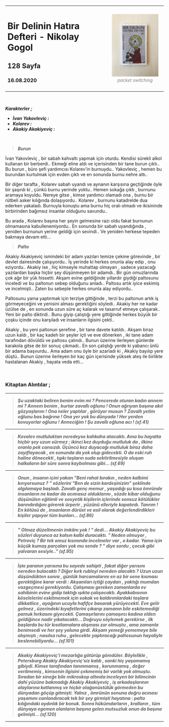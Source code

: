 

<table><tr>
<td align="left"> 
  
# Bir Delinin Hatıra Defteri - Nikolay Gogol
## 128 Sayfa
### 16.08.2020
  
</td>
<td> 
  <p align="center" style="padding: 10px">
    <img alt="Bir-Delinin-Hatıra-Defteri" src="../images/24_bir_delinin_hatira_defteri.jpg" width="250">
    <br>
    <em style="color: grey">packet switching</em>
  </p> 
</td>

</tr></table>



<br>

***Karakterler ;*** 
- ***İvan Yakovleviç :***
- ***Kolarev :***
- ***Akakiy Akakiyeviç :***



<br>

> ***Burun***

İvan Yakovleviç , bir sabah kahvaltı yapmak için oturdu. Kendisi sürekli alkol kullanan bir berberdi.. Ekmeği eline aldı ve içerisinden bir tane burun çıktı.. Bu burun , büro şefi yardımcısı Kolarev'in burnuydu.. Yakovleviç , hemen bu burundan kurtulmak için evden çıktı ve en sonunda burnu nehre attı.. 

Bir diğer tarafta , Kolarev sabah uyandı ve aynanın karşısına geçtiğinde öyle bir şaşırdı ki , çünkü burnu yerinde yoktu.. Hemen sokağa çıktı , burnunu aramaya koyuldu. Nereye gitse , kimse yardımcı olamadı ona , burnu bir rütbeli asker kılığında dolaşıyordu.. Kolarev , burnunu katadrelde dua ederken yakaladı. Burnuyla konuştu ama burnu hiç oralı olmadı ve ikisininde birbirinden bağımsız insanlar olduğunu savundu.. 

Bu arada , Kolarev başına her şeyin gelmesine razı oldu fakat burnunun olmamasına kabullenemiyordu.. En sonunda  bir sabah uyandığında , yeniden burnunun yerine geldiği için sevindi.. Ve yeniden herkese tepeden bakmaya devam etti... 

> ***Palto***

Akakiy Akakiyeviç ismindeki bir adam yazıları temize çekme görevinde , bir devlet dairesinde çalışıyordu.. İş yerinde ki herkes onunla alay edip , onu eziyordu.. Akakiy ise , hiç kimseyle muhattap olmayan , sadece yazacağı yazılardan başka hiçbir şey düşünmeyen bir adamdı.. Bir gün omuzlarında çok ağır bir yük hissetti. Akşam evine geldiğinde yıllardır giydiği paltosunu inceledi ve bu paltonun sebep olduğunu anladı.. Paltosu artık iyice eskimiş ve incelmişti.. Zaten bu sebeple herkes onunla alay ediyordu..

Paltosunu yama yaptırmak için terziye gittiğinde , terzi bu paltonun artık iş görmeyeceğini ve yenisini alması gerektiğini söyledi.. Akakiy her ne kadar üzülse de , en sonunda uzun süre aç kalarak ve tasarruf etmeye çalışarak.. Yeni bir palto diktirdi.. Bunu giyip çalıştığı yere gittiğinde herkes büyük bir çoşku içinde onu karşıladı ve insanların ilgisini çekti.. 

Akakiy , bu yeni paltonun şerefine , bir tane davete katıldı.. Akşam biraz uzun kaldı , bir kaç kadeh bir şeyler içti ve eve dönerken , iki tane adam tarafından dövüldü ve paltosu çalındı.. Bunun üzerine ilerleyen günlerde karakola gitse de bir sonuç çıkmadı.. En son çalıştığı yerde ki yabancı ünlü bir adama başvurdu.. Ama adam onu öyle bir azarladı ki , Akakiy bayılıp yere düştü.. Bunun üzerine ilerleyen bir kaç gün içerisinde yüksek ateş ile birlikte hastalanan Akakiy , hayata veda etti...


<br>

### Kitaptan Alıntılar ;

___

> ***Şu uzaktaki beliren benim evim mi ? Pencerede oturan kadın annem mi ? Annem benim , kurtar zavallı oğlunu ! Onun ağrıyan başına akıt gözyaşlarını ! Ona neler yaptılar , görüyor musun ?  Zavallı yetim oğlunu bas bağrına ! Ona yer yok bu dünyada !  Her yerden kovuyorlar oğlunu ! Anneciğim ! Şu zavallı oğluna acı ! (sf.41)***

___

> ***Kovalev mutluluktan neredeyse kahkaha atacaktı. Ama bu hayatta hiçbir şey uzun sürmez ; ikinci kez duyduğu mutluluk da , ilkine oranla pek cansızdı. Üçüncü kez duyacağı mutluluk biraz daha zayıflayacak , en sonunda da yok olup gidecekti. O da eski ruh haline dönecekti , tıpkı taşların suda sektirilmesiyle oluşan halkaların bir süre sonra kaybolması gibi... (sf.69)***

___

> ***Onun , insanın içini yakan "Beni rahat bırakın , neden kalbimi kırıyorsunuz ? " sözlerini "Ben de sizin kardeşinizim" şeklinde algılamaya başladı. Zavallı genç memur , yaşadığı şu kısa ömründe insanların ne kadar da acımasız olduklarını , sözde kibar olduğunu düşünülen eğitimli ve sosyetik kişilerin içlerinde sonsuz  kötülükler barındırdığını görerek ürperir , yüzünü elleriyle kapatırdı. Tanrım ! En kötüsü de , insanların dürüst ve asil olarak değerlendirdikleri kişiler yapıyor tüm bunları... (sf.86)***

___

> ***" Olmaz düzeltmenin imkânı yok ! " dedi... Akakiy Akakiyeviç bu sözleri duyunca az kalsın kalbi duracaktı. " Neden olmuyor , Petroviç ? Bir tek omuz kısmında incelmeler var , o kadar. Yama için küçük kumaş parçaları yok mu sende ? " diye sordu , çocuk gibi yalvaran sesiyle.." (sf.95)***

___

> ***İşte paranın yarısına bu sayede sahipti , fakat diğer yarısını nereden bulacaktı ? Diğer kırk rubleyi nereden alacaktı ? Uzun uzun düşündükten sonra , günlük harcamalarını en az bir sene kısması gerektiğine karar verdi : Akşamları içtiği çaydan , yaktığı mumdan vazgeçmesi gerekiyordu. Çalışması gereken zamanlarda ev sahibinin evine gidip taktığı ışıkta çalışacaktı. Ayakkabısının köselelerini eskitmemek için sokak ve kaldırımlardaki taşlara dikkatlice , ayağının ucuyla hafifçe basarak yürüyecekti. Eve gelir gelmez , üzerindeki kıyafetlerini çıkarıp zamanın bile eskitemediği pamuk hırkasını giyecekti. Çamaşırlarını çamaşırcı kadına elden geldiğince nadir yıkatacaktı... Doğruyu söylemek gerekirse , ilk başlarda bu tür kısıtlamalara alışması zor olmuştu , ama zamanla benimsedi ve her şey yoluna girdi. Akşam yemeği yememeye bile alışmıştı ; nasılsa ruhu , gelecekte yaptıracağı paltosunun  hayaliyle beslenebiliyordu... (sf.101)***

___

> ***Akakiy Akakiyeviç'i mezarlığa götürüp gömdüler. Böylelikle , Petersburg Akakiy Akakiyeviç'siz kaldı , sanki hiç yaşamamış gibiydi. Kimse tarafından tanınmamış , korunmamış , değer verilmemiş , kimsenin ilgisini çekmemiş bir varlık yok olmuştu. Sıradan bir sineğe bile mikroskop altında inceleyen bir bilimcinin dahi  yüzüne bakmadığı Akakiy Akakiyeviç , iş arkadaşlarının alaylarına katlanmış ve hiçbir olağanüstülük görmeden bu dünyadan göçüp gitmişti. Yalnız , ömrünün sonuna doğru acınası yaşamını canlandıracak tek bir şey girmişti hayatına : palto kılığındaki aydınlık bir konuk. Sonra hükümdarların , kralların , tüm dünyaya egemen olanların başına gelen mutsuzluk onun da başına gelmişti... (sf.120)***

____